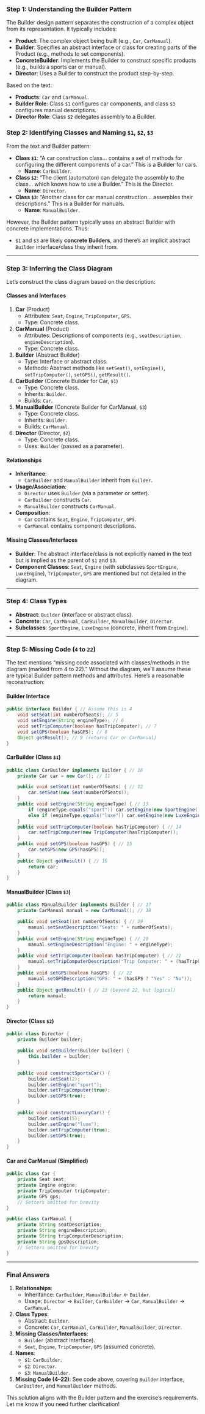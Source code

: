 
### Step 1: Understanding the Builder Pattern
The Builder design pattern separates the construction of a complex object from its representation. It typically includes:
- **Product**: The complex object being built (e.g., `Car`, `CarManual`).
- **Builder**: Specifies an abstract interface or class for creating parts of the Product (e.g., methods to set components).
- **ConcreteBuilder**: Implements the Builder to construct specific products (e.g., builds a sports car or manual).
- **Director**: Uses a Builder to construct the product step-by-step.

Based on the text:
- **Products**: `Car` and `CarManual`.
- **Builder Role**: Class `$1` configures car components, and class `$3` configures manual descriptions.
- **Director Role**: Class `$2` delegates assembly to a Builder.



### Step 2: Identifying Classes and Naming `$1`, `$2`, `$3`
From the text and Builder pattern:
- **Class `$1`**: “A car construction class… contains a set of methods for configuring the different components of a car.” This is a Builder for cars.
  - **Name**: `CarBuilder`.
- **Class `$2`**: “The client (automaton) can delegate the assembly to the class… which knows how to use a Builder.” This is the Director.
  - **Name**: `Director`.
- **Class `$3`**: “Another class for car manual construction… assembles their descriptions.” This is a Builder for manuals.
  - **Name**: `ManualBuilder`.

However, the Builder pattern typically uses an abstract Builder with concrete implementations. Thus:
- `$1` and `$3` are likely **concrete Builders**, and there’s an implicit abstract `Builder` interface/class they inherit from.

---

### Step 3: Inferring the Class Diagram
Let’s construct the class diagram based on the description:

#### Classes and Interfaces
1. **Car** (Product)
   - Attributes: `Seat`, `Engine`, `TripComputer`, `GPS`.
   - Type: Concrete class.
2. **CarManual** (Product)
   - Attributes: Descriptions of components (e.g., `seatDescription`, `engineDescription`).
   - Type: Concrete class.
3. **Builder** (Abstract Builder)
   - Type: Interface or abstract class.
   - Methods: Abstract methods like `setSeat()`, `setEngine()`, `setTripComputer()`, `setGPS()`, `getResult()`.
4. **CarBuilder** (Concrete Builder for Car, `$1`)
   - Type: Concrete class.
   - Inherits: `Builder`.
   - Builds: `Car`.
5. **ManualBuilder** (Concrete Builder for CarManual, `$3`)
   - Type: Concrete class.
   - Inherits: `Builder`.
   - Builds: `CarManual`.
6. **Director** (Director, `$2`)
   - Type: Concrete class.
   - Uses: `Builder` (passed as a parameter).

#### Relationships
- **Inheritance**: 
  - `CarBuilder` and `ManualBuilder` inherit from `Builder`.
- **Usage/Association**: 
  - `Director` uses `Builder` (via a parameter or setter).
  - `CarBuilder` constructs `Car`.
  - `ManualBuilder` constructs `CarManual`.
- **Composition**: 
  - `Car` contains `Seat`, `Engine`, `TripComputer`, `GPS`.
  - `CarManual` contains component descriptions.

#### Missing Classes/Interfaces
- **Builder**: The abstract interface/class is not explicitly named in the text but is implied as the parent of `$1` and `$3`.
- **Component Classes**: `Seat`, `Engine` (with subclasses `SportEngine`, `LuxeEngine`), `TripComputer`, `GPS` are mentioned but not detailed in the diagram.

---

### Step 4: Class Types
- **Abstract**: `Builder` (interface or abstract class).
- **Concrete**: `Car`, `CarManual`, `CarBuilder`, `ManualBuilder`, `Director`.
- **Subclasses**: `SportEngine`, `LuxeEngine` (concrete, inherit from `Engine`).

---

### Step 5: Missing Code (`4` to `22`)
The text mentions “missing code associated with classes/methods in the diagram (marked from 4 to 22).” Without the diagram, we’ll assume these are typical Builder pattern methods and attributes. Here’s a reasonable reconstruction:

#### Builder Interface
```java
public interface Builder { // Assume this is 4
    void setSeat(int numberOfSeats); // 5
    void setEngine(String engineType); // 6
    void setTripComputer(boolean hasTripComputer); // 7
    void setGPS(boolean hasGPS); // 8
    Object getResult(); // 9 (returns Car or CarManual)
}
```

#### CarBuilder (Class `$1`)
```java
public class CarBuilder implements Builder { // 10
    private Car car = new Car(); // 11

    public void setSeat(int numberOfSeats) { // 12
        car.setSeat(new Seat(numberOfSeats));
    }
    public void setEngine(String engineType) { // 13
        if (engineType.equals("sport")) car.setEngine(new SportEngine());
        else if (engineType.equals("luxe")) car.setEngine(new LuxeEngine());
    }
    public void setTripComputer(boolean hasTripComputer) { // 14
        car.setTripComputer(new TripComputer(hasTripComputer));
    }
    public void setGPS(boolean hasGPS) { // 15
        car.setGPS(new GPS(hasGPS));
    }
    public Object getResult() { // 16
        return car;
    }
}
```

#### ManualBuilder (Class `$3`)
```java
public class ManualBuilder implements Builder { // 17
    private CarManual manual = new CarManual(); // 18

    public void setSeat(int numberOfSeats) { // 19
        manual.setSeatDescription("Seats: " + numberOfSeats);
    }
    public void setEngine(String engineType) { // 20
        manual.setEngineDescription("Engine: " + engineType);
    }
    public void setTripComputer(boolean hasTripComputer) { // 21
        manual.setTripComputerDescription("Trip Computer: " + (hasTripComputer ? "Yes" : "No"));
    }
    public void setGPS(boolean hasGPS) { // 22
        manual.setGPSDescription("GPS: " + (hasGPS ? "Yes" : "No"));
    }
    public Object getResult() { // 23 (beyond 22, but logical)
        return manual;
    }
}
```

#### Director (Class `$2`)
```java
public class Director {
    private Builder builder;

    public void setBuilder(Builder builder) {
        this.builder = builder;
    }

    public void constructSportsCar() {
        builder.setSeat(2);
        builder.setEngine("sport");
        builder.setTripComputer(true);
        builder.setGPS(true);
    }

    public void constructLuxuryCar() {
        builder.setSeat(5);
        builder.setEngine("luxe");
        builder.setTripComputer(true);
        builder.setGPS(true);
    }
}
```

#### Car and CarManual (Simplified)
```java
public class Car {
    private Seat seat;
    private Engine engine;
    private TripComputer tripComputer;
    private GPS gps;
    // Setters omitted for brevity
}

public class CarManual {
    private String seatDescription;
    private String engineDescription;
    private String tripComputerDescription;
    private String gpsDescription;
    // Setters omitted for brevity
}
```

---

### Final Answers
1. **Relationships**:
   - Inheritance: `CarBuilder`, `ManualBuilder` ← `Builder`.
   - Usage: `Director` → `Builder`, `CarBuilder` → `Car`, `ManualBuilder` → `CarManual`.
2. **Class Types**:
   - Abstract: `Builder`.
   - Concrete: `Car`, `CarManual`, `CarBuilder`, `ManualBuilder`, `Director`.
3. **Missing Classes/Interfaces**:
   - `Builder` (abstract interface).
   - `Seat`, `Engine`, `TripComputer`, `GPS` (assumed concrete).
4. **Names**:
   - `$1`: `CarBuilder`.
   - `$2`: `Director`.
   - `$3`: `ManualBuilder`.
5. **Missing Code (4–22)**: See code above, covering `Builder` interface, `CarBuilder`, and `ManualBuilder` methods.

This solution aligns with the Builder pattern and the exercise’s requirements. Let me know if you need further clarification!